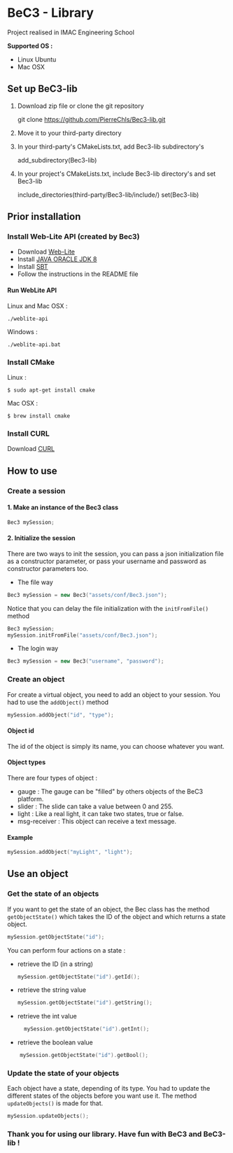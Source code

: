 # BeC3 - Library

Project realised in IMAC Engineering School

**Supported OS :**

- Linux Ubuntu
- Mac OSX

## Set up BeC3-lib

1) Download zip file or clone the git repository

    git clone https://github.com/PierreChls/Bec3-lib.git

2) Move it to your third-party directory

3) In your third-party's CMakeLists.txt, add Bec3-lib subdirectory's

    add_subdirectory(Bec3-lib)

4) In your project's CMakeLists.txt, include Bec3-lib directory's and set Bec3-lib

    include_directories(third-party/Bec3-lib/include/)
    set(Bec3-lib)

## Prior installation



### Install Web-Lite API (created by Bec3)

- Download [Web-Lite](https://drive.google.com/file/d/0ByN00DGNcsTBSUZDbWktbXh2RHM/view?usp=sharing)
- Install [JAVA ORACLE JDK 8](http://www.oracle.com/technetwork/java/javase/downloads/jdk8-downloads-2133151.html)
- Install [SBT](http://www.scala-sbt.org/download.html)
- Follow the instructions in the README file

#### Run WebLite API

Linux and Mac OSX :

	./weblite-api

Windows :

	./weblite-api.bat

### Install CMake

Linux :

    $ sudo apt-get install cmake

Mac OSX :

    $ brew install cmake


### Install CURL

Download [CURL](http://curl.haxx.se/download.html)

## How to use

### Create a session
#### 1. Make an instance of the Bec3 class
```cpp
Bec3 mySession;
```
#### 2. Initialize the session
There are two ways to init the session, you can pass a json initialization file as a constructor parameter, or pass your username and password as constructor parameters too.
* The file way
```cpp
Bec3 mySession = new Bec3("assets/conf/Bec3.json");
```
Notice that you can delay the file initialization with the `initFromFile()` method
```cpp
Bec3 mySession;
mySession.initFromFile("assets/conf/Bec3.json");
```
* The login way
```cpp
Bec3 mySession = new Bec3("username", "password");
```

### Create an object
For create a virtual object, you need to add an object to your session. You had to use the `addObject()` method
```cpp
mySession.addObject("id", "type");
```
#### Object id
The id of the object is simply its name, you can choose whatever you want.
#### Object types
There are four types of object :
* gauge : The gauge can be "filled" by others objects of the BeC3 platform.
* slider : The slide can take a value between 0 and 255.
* light : Like a real light, it can take two states, true or false.
* msg-receiver : This object can receive a text message.

#### Example
```cpp
mySession.addObject("myLight", "light");
```
## Use an object
### Get the state of an objects
If you want to get the state of an object, the Bec class has the method `getObjectState()` which takes the ID of the object and which returns a state object.
```cpp
mySession.getObjectState("id");
```
You can perform four actions on a state :
* retrieve the ID (in a string)
  ```cpp
  mySession.getObjectState("id").getId();
  ```
* retrieve the string value
  ```cpp
  mySession.getObjectState("id").getString();
  ```
* retrieve the int value
  ```cpp
	mySession.getObjectState("id").getInt();
  ```
* retrieve the boolean value
```cpp
	mySession.getObjectState("id").getBool();
```

### Update the state of your objects
Each object have a state, depending of its type.
You had to update the different states of the objects before you want use it.
The method `updateObjects()` is made for that.
```cpp
mySession.updateObjects();
```
### Thank you for using our library. Have fun with BeC3 and BeC3-lib !
